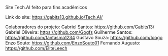 Site Tech.AI feito para fins acadêmicos 

Link do site: 
https://gabits13.github.io/Tech.AI/

Colaboradores do projeto:
Gabriel Santos: https://github.com/Gabits13/
Gabriel Oliveira: https://github.com/Gogfs
Guilherme Santos: https://github.com/fantasma1234
Gustavo Souza: https://github.com/Ioogo
Enzo Souto: https://github.com/EnzoSouto01
Fernando Augusto: https://github.com/EliteLeech
